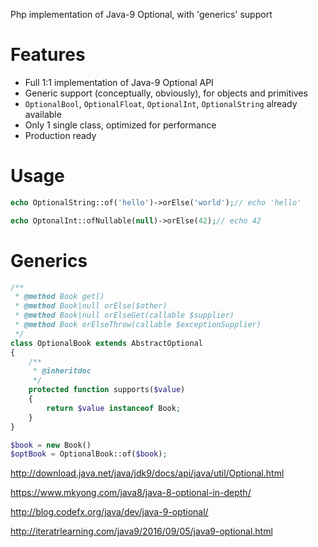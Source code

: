 Php implementation of Java-9 Optional, with 'generics' support

Features
=======
- Full 1:1 implementation of Java-9 Optional API
- Generic support (conceptually, obviously), for objects and primitives
- `OptionalBool`, `OptionalFloat`, `OptionalInt`, `OptionalString` already available
- Only 1 single class, optimized for performance
- Production ready

Usage
=======

```php
echo OptionalString::of('hello')->orElse('world');// echo 'hello' 

echo OptonalInt::ofNullable(null)->orElse(42);// echo 42
```

Generics
=======

```php
/**
 * @method Book get()
 * @method Book|null orElse($other)
 * @method Book|null orElseGet(callable $supplier)
 * @method Book orElseThrow(callable $exceptionSupplier)
 */
class OptionalBook extends AbstractOptional
{
    /**
     * @inheritdoc
     */
    protected function supports($value)
    {
        return $value instanceof Book;
    }
}

$book = new Book()
$optBook = OptionalBook::of($book);

```

http://download.java.net/java/jdk9/docs/api/java/util/Optional.html

https://www.mkyong.com/java8/java-8-optional-in-depth/

http://blog.codefx.org/java/dev/java-9-optional/

http://iteratrlearning.com/java9/2016/09/05/java9-optional.html
